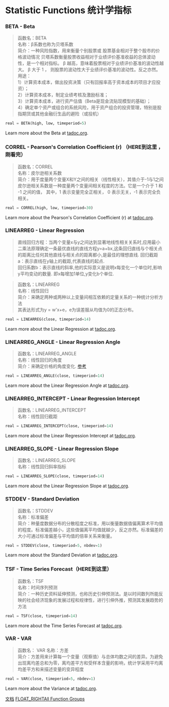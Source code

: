 # Statistic Functions 统计学指标
### BETA - Beta
> 函数名：BETA  
名称：β系数也称为贝塔系数   
简介：一种风险指数，用来衡量个别股票或
股票基金相对于整个股市的价格波动情况
贝塔系数衡量股票收益相对于业绩评价基准收益的总体波动性，是一个相对指标。 β 越高，意味着股票相对于业绩评价基准的波动性越大。 β 大于 1 ，
则股票的波动性大于业绩评价基准的波动性。反之亦然。
用途：   
1）计算资本成本，做出投资决策（只有回报率高于资本成本的项目才应投资）；   
2）计算资本成本，制定业绩考核及激励标准；   
3）计算资本成本，进行资产估值（Beta是现金流贴现模型的基础）；   
4）确定单个资产或组合的系统风险，用于资产组合的投资管理，特别是股指期货或其他金融衍生品的避险（或投机）     

```python
real = BETA(high, low, timeperiod=5)
```

Learn more about the Beta at [tadoc.org](http://www.tadoc.org/indicator/BETA.htm).  
### CORREL - Pearson's Correlation Coefficient (r) （HERE到这里 ，刚看完）
> 函数名：CORREL  
名称：皮尔逊相关系数   
简介：用于度量两个变量X和Y之间的相关（线性相关），其值介于-1与1之间  
皮尔逊相关系数是一种度量两个变量间相关程度的方法。它是一个介于 1 和 -1 之间的值，
其中，1 表示变量完全正相关， 0 表示无关，-1 表示完全负相关。
```python
real = CORREL(high, low, timeperiod=30)
```

Learn more about the Pearson's Correlation Coefficient (r) at [tadoc.org](http://www.tadoc.org/indicator/CORREL.htm).  
### LINEARREG - Linear Regression
>直线回归方程：当两个变量x与y之间达到显著地线性相关关系时,应用最小二乘法原理确定一条最优直线的直线方程y=a+bx,这条回归直线与个相关点的距离比任何其他直线与相关点的距离都小,是最佳的理想直线.
回归截距a：表示直线在y轴上的截距,代表直线的起点.  
回归系数b：表示直线的斜率,他的实际意义是说明x每变化一个单位时,影响y平均变动的数量.
即x每增加1单位,y变化b个单位.  


> 函数名：LINEARREG  
名称：线性回归   
简介：来确定两种或两种以上变量间相互依赖的定量关系的一种统计分析方法  
其表达形式为y = w'x+e，e为误差服从均值为0的正态分布。

```python
real = LINEARREG(close, timeperiod=14)
```

Learn more about the Linear Regression at [tadoc.org](http://www.tadoc.org/indicator/LINEARREG.htm).  
### LINEARREG_ANGLE - Linear Regression Angle
> 函数名：LINEARREG_ANGLE  
名称：线性回归的角度   
简介：来确定价格的角度变化. 
[参考](http://blog.sina.com.cn/s/blog_14c9f45b20102vv8p.md)
```python
real = LINEARREG_ANGLE(close, timeperiod=14)
```

Learn more about the Linear Regression Angle at [tadoc.org](http://www.tadoc.org/indicator/LINEARREG_ANGLE.htm).  
### LINEARREG_INTERCEPT - Linear Regression Intercept
> 函数名：LINEARREG_INTERCEPT  
名称：线性回归截距  
```python
real = LINEARREG_INTERCEPT(close, timeperiod=14)
```

Learn more about the Linear Regression Intercept at [tadoc.org](http://www.tadoc.org/indicator/LINEARREG_INTERCEPT.htm).  
### LINEARREG_SLOPE - Linear Regression Slope
> 函数名：LINEARREG_SLOPE  
名称：线性回归斜率指标

```python
real = LINEARREG_SLOPE(close, timeperiod=14)
```

Learn more about the Linear Regression Slope at [tadoc.org](http://www.tadoc.org/indicator/LINEARREG_SLOPE.htm).  
### STDDEV - Standard Deviation
> 函数名：STDDEV  
名称：标准偏差   
简介：种量度数据分布的分散程度之标准，用以衡量数据值偏离算术平均值的程度。标准偏差越小，这些值偏离平均值就越少，反之亦然。标准偏差的大小可通过标准偏差与平均值的倍率关系来衡量。

```python
real = STDDEV(close, timeperiod=5, nbdev=1)
```

Learn more about the Standard Deviation at [tadoc.org](http://www.tadoc.org/indicator/STDDEV.htm).  
### TSF - Time Series Forecast（HERE到这里）

> 函数名：TSF  
名称：时间序列预测   
简介：一种历史资料延伸预测，也称历史引伸预测法。是以时间数列所能反映的社会经济现象的发展过程和规律性，进行引伸外推，预测其发展趋势的方法


```python
real = TSF(close, timeperiod=14)
```

Learn more about the Time Series Forecast at [tadoc.org](http://www.tadoc.org/indicator/TSF.htm).  
### VAR - VAR
> 函数名：  VAR
名称：方差   
简介：方差用来计算每一个变量（观察值）与总体均数之间的差异。为避免出现离均差总和为零，离均差平方和受样本含量的影响，统计学采用平均离均差平方和来描述变量的变异程度

```python
real = VAR(close, timeperiod=5, nbdev=1)
```

Learn more about the Variance at [tadoc.org](http://www.tadoc.org/indicator/VAR.htm).  

[文档](../doc_index.md)
[FLOAT_RIGHTAll Function Groups](../funcs.md)
